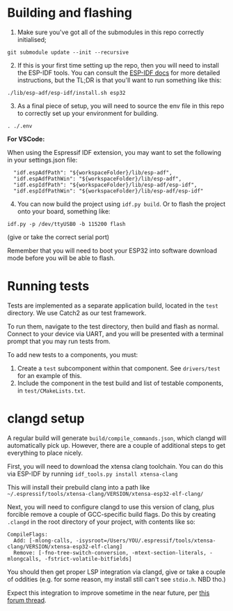 # Building and flashing

1. Make sure you've got all of the submodules in this repo correctly initialised;
```
git submodule update --init --recursive
```

2. If this is your first time setting up the repo, then you will need to install
the ESP-IDF tools. You can consult the [ESP-IDF docs](https://docs.espressif.com/projects/esp-idf/en/latest/esp32/get-started/linux-macos-setup.html)
for more detailed instructions, but the TL;DR is that you'll want to run
something like this:
```
./lib/esp-adf/esp-idf/install.sh esp32
```

3. As a final piece of setup, you will need to source the env file in this repo
to correctly set up your environment for building.
```
. ./.env
```
**For VSCode:**

When using the Espressif IDF extension, you may want to set the following in your settings.json file:
```
  "idf.espAdfPath": "${workspaceFolder}/lib/esp-adf",
  "idf.espAdfPathWin": "${workspaceFolder}/lib/esp-adf",
  "idf.espIdfPath": "${workspaceFolder}/lib/esp-adf/esp-idf",
  "idf.espIdfPathWin": "${workspaceFolder}/lib/esp-adf/esp-idf"
```

4. You can now build the project using `idf.py build`. Or to flash the project
onto your board, something like:
```
idf.py -p /dev/ttyUSB0 -b 115200 flash
```
(give or take the correct serial port)

Remember that you will need to boot your ESP32 into software download mode
before you will be able to flash.

# Running tests

Tests are implemented as a separate application build, located in the `test`
directory. We use Catch2 as our test framework.

To run them, navigate to the test directory, then build and flash as normal.
Connect to your device via UART, and you will be presented with a terminal
prompt that you may run tests from.

To add new tests to a components, you must:
 1. Create a `test` subcomponent within that component. See `drivers/test` for
    an example of this.
 2. Include the component in the test build and list of testable components, in
    `test/CMakeLists.txt`.

# clangd setup

A regular build will generate `build/compile_commands.json`, which clangd will
automatically pick up. However, there are a couple of additional steps to get
everything to place nicely.

First, you will need to download the xtensa clang toolchain. You can do this
via ESP-IDF by running  `idf_tools.py install xtensa-clang`

This will install their prebuild clang into a path like `~/.espressif/tools/xtensa-clang/VERSION/xtensa-esp32-elf-clang/`

Next, you will need to configure clangd to use this version of clang, plus
forcible remove a couple of GCC-specific build flags. Do this by creating
`.clangd` in the root directory of your project, with contents like so:

```
CompileFlags:
  Add: [-mlong-calls, -isysroot=/Users/YOU/.espressif/tools/xtensa-clang/VERSION/xtensa-esp32-elf-clang]
  Remove: [-fno-tree-switch-conversion, -mtext-section-literals, -mlongcalls, -fstrict-volatile-bitfields]
```

You should then get proper LSP integration via clangd, give or take a couple of
oddities (e.g. for some reason, my install still can't see `stdio.h`. NBD tho.)

Expect this integration to improve sometime in the near future, per [this forum
thread](https://esp32.com/viewtopic.php?f=13&t=29563).
